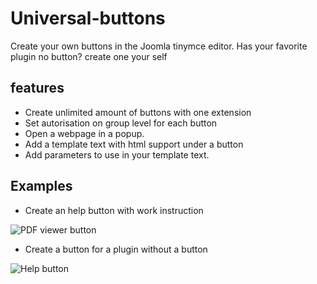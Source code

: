 # Universal-buttons
Create your own buttons in the Joomla tinymce editor.
Has your favorite plugin no button? create one your self

## features

 - Create unlimited amount of buttons with one extension
 - Set autorisation on group level for each button
 - Open a webpage in a popup.
 - Add a template text with html support under a button
 - Add parameters to use in your template text. 

## Examples

 - Create an help button with work instruction

![PDF viewer button](https://user-images.githubusercontent.com/23451105/132658115-819ec76f-618b-44de-a10c-9f5fc1f5f2aa.PNG)

 - Create a button for a plugin without a button

![Help button](https://user-images.githubusercontent.com/23451105/132658135-185bd1f8-0214-460b-87f2-ccfdda1a47c0.PNG)
